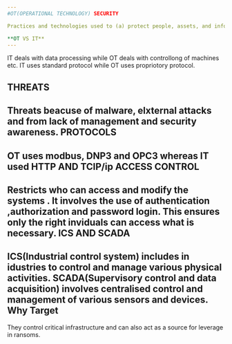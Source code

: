 ```yaml
---
#OT(OPERATIONAL TECHNOLOGY) SECURITY

Practices and technologies used to (a) protect people, assets, and information, (b) monitor and/or control physical devices, processes and events.

**OT VS IT**
---
```


IT deals with data processing while OT deals with controllong of machines etc.
IT uses standard protocol while OT uses propriotory protocol.


**THREATS**
---
Threats beacuse of malware, elxternal attacks and from lack of management and security awareness.
 **PROTOCOLS**
 ---
 OT uses modbus, DNP3 and OPC3
 whereas IT used HTTP AND TCIP/ip
 **ACCESS CONTROL**
 ---
 Restricts who can access and modify the systems . It involves the use of authentication ,authorization and password login.
 This ensures only the right inviduals can access what is necessary.
 **ICS AND SCADA**
 ---
 ICS(Industrial control system) includes in idustries to control and manage various physical activities.
 SCADA(Supervisory control and data acquisition) involves centralised control and management of various sensors and devices.
 **Why Target**
 ---
 They control critical infrastructure and can also act as a source for leverage in ransoms.
 
 
